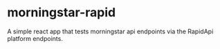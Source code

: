 # morningstar-rapid
A simple react app that tests morningstar api endpoints via the RapidApi platform endpoints. 
